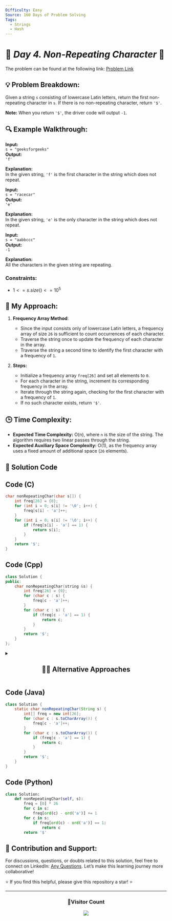 ```yaml
---
Difficulty: Easy  
Source: 160 Days of Problem Solving  
Tags:
  - Strings
  - Hash  
---
```


# 🚀 _Day 4. Non-Repeating Character_ 🧠

The problem can be found at the following link: [Problem Link](https://www.geeksforgeeks.org/batch/gfg-160-problems/track/string-gfg-160/problem/non-repeating-character-1587115620)

## 💡 **Problem Breakdown:**

Given a string `s` consisting of lowercase Latin letters, return the first non-repeating character in `s`. If there is no non-repeating character, return `'$'`.

**Note:** When you return `'$'`, the driver code will output `-1`.

## 🔍 **Example Walkthrough:**

**Input:**  
`s = "geeksforgeeks"`  
**Output:**  
`'f'`

**Explanation:**  
In the given string, `'f'` is the first character in the string which does not repeat.



**Input:**  
`s = "racecar"`  
**Output:**  
`'e'`

**Explanation:**  
In the given string, `'e'` is the only character in the string which does not repeat.



**Input:**  
`s = "aabbccc"`  
**Output:**  
`-1`

**Explanation:**  
All the characters in the given string are repeating.



### Constraints:
- $`1 <= s.size() <= 10^5`$



## 🎯 **My Approach:**

1. **Frequency Array Method**:  
   - Since the input consists only of lowercase Latin letters, a frequency array of size `26` is sufficient to count occurrences of each character.  
   - Traverse the string once to update the frequency of each character in the array.  
   - Traverse the string a second time to identify the first character with a frequency of `1`.  

2. **Steps:**  
   - Initialize a frequency array `freq[26]` and set all elements to `0`.  
   - For each character in the string, increment its corresponding frequency in the array.  
   - Iterate through the string again, checking for the first character with a frequency of `1`.  
   - If no such character exists, return `'$'`.



## 🕒 **Time Complexity:**

- **Expected Time Complexity:** O(n), where `n` is the size of the string. The algorithm requires two linear passes through the string.  
- **Expected Auxiliary Space Complexity:** O(1), as the frequency array uses a fixed amount of additional space (`26` elements).

## 📝 **Solution Code**

## Code (C)

```c
char nonRepeatingChar(char s[]) {
    int freq[26] = {0};  
    for (int i = 0; s[i] != '\0'; i++) {
        freq[s[i] - 'a']++;
    }
    for (int i = 0; s[i] != '\0'; i++) {
        if (freq[s[i] - 'a'] == 1) {
            return s[i];
        }
    }
    return '$';
}
```



## Code (Cpp)

```cpp
class Solution {
public:
    char nonRepeatingChar(string &s) {
        int freq[26] = {0};  
        for (char c : s) {
            freq[c - 'a']++;
        }
        for (char c : s) {
            if (freq[c - 'a'] == 1) {
                return c;
            }
        }
        return '$';
    }
};
```

<details>
  <summary><h2 align='center'>👨‍💻 Alternative Approaches</h2></summary>
  
```cpp
class Solution {
public:
    char nonRepeatingChar(string &s) {
        unordered_map<char, int> freq;

        for (char c : s) {
            freq[c]++;
        }
        for (char c : s) {
            if (freq[c] == 1) {
                return c;
            }
        }
        return '$';
    }
};
```
</details>

## Code (Java)

```java
class Solution {
    static char nonRepeatingChar(String s) {
        int[] freq = new int[26];  
        for (char c : s.toCharArray()) {
            freq[c - 'a']++;
        }
        for (char c : s.toCharArray()) {
            if (freq[c - 'a'] == 1) {
                return c;
            }
        }
        return '$';
    }
}
```



## Code (Python)

```python
class Solution:
    def nonRepeatingChar(self, s):
        freq = [0] * 26  
        for c in s:
            freq[ord(c) - ord('a')] += 1
        for c in s:
            if freq[ord(c) - ord('a')] == 1:
                return c
        return '$'
```



## 🎯 **Contribution and Support:**

For discussions, questions, or doubts related to this solution, feel free to connect on LinkedIn: [Any Questions](https://www.linkedin.com/in/het-patel-8b110525a/). Let’s make this learning journey more collaborative!

⭐ If you find this helpful, please give this repository a star! ⭐

---

<div align="center">
  <h3><b>📍Visitor Count</b></h3>
</div>

<p align="center">
  <img src="https://profile-counter.glitch.me/Hunterdii/count.svg" />
</p>
